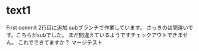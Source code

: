 # text1
First commit
2行目に追加
subブランチで作業しています。
さっきのは間違いです。こちらがsubでした。
まだ間違えているようですチェックアウトできません。
これでできてますか？
マージテスト